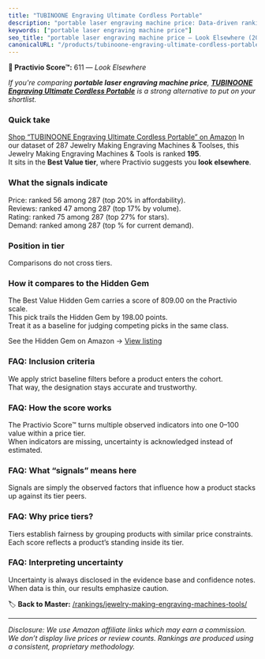 ```yaml
---
title: "TUBINOONE Engraving Ultimate Cordless Portable"
description: "portable laser engraving machine price: Data-driven ranking using the Practivio Score™. Positioned by quality, value, demand, findability, momentum."
keywords: ["portable laser engraving machine price"]
seo_title: "portable laser engraving machine price — Look Elsewhere (2025)"
canonicalURL: "/products/tubinoone-engraving-ultimate-cordless-portable-B0F89YV6PX/"
---
```


**🚫 Practivio Score™:** 611 — _Look Elsewhere_


*If you're comparing **portable laser engraving machine price**, **[TUBINOONE Engraving Ultimate Cordless Portable](https://www.amazon.com/dp/B0F89YV6PX?tag=practivio-20)** is a strong alternative to put on your shortlist.*
### Quick take
[Shop “TUBINOONE Engraving Ultimate Cordless Portable” on Amazon](https://www.amazon.com/dp/B0F89YV6PX?tag=practivio-20)
In our dataset of 287 Jewelry Making Engraving Machines & Toolses, this Jewelry Making Engraving Machines & Tools is ranked **195**.  
It sits in the **Best Value tier**, where Practivio suggests you **look elsewhere**.

### What the signals indicate
Price: ranked 56 among 287 (top 20% in affordability).  
Reviews: ranked 47 among 287 (top 17% by volume).  
Rating: ranked 75 among 287 (top 27% for stars).  
Demand: ranked  among 287 (top % for current demand).

### Position in tier
Comparisons do not cross tiers.

### How it compares to the Hidden Gem
The Best Value Hidden Gem carries a score of 809.00 on the Practivio scale.  
This pick trails the Hidden Gem by 198.00 points.  
Treat it as a baseline for judging competing picks in the same class.  

See the Hidden Gem on Amazon → [View listing](https://www.amazon.com/dp/B077Y86FKJ?tag=practivio-20)

### FAQ: Inclusion criteria
We apply strict baseline filters before a product enters the cohort.  
That way, the designation stays accurate and trustworthy.

### FAQ: How the score works
The Practivio Score™ turns multiple observed indicators into one 0–100 value within a price tier.  
When indicators are missing, uncertainty is acknowledged instead of estimated.

### FAQ: What “signals” means here
Signals are simply the observed factors that influence how a product stacks up against its tier peers.

### FAQ: Why price tiers?
Tiers establish fairness by grouping products with similar price constraints.  
Each score reflects a product’s standing inside its tier.

### FAQ: Interpreting uncertainty
Uncertainty is always disclosed in the evidence base and confidence notes.  
When data is thin, our results emphasize caution.


🏷️ **Back to Master:** [/rankings/jewelry-making-engraving-machines-tools/](/rankings/jewelry-making-engraving-machines-tools/)

---
_Disclosure: We use Amazon affiliate links which may earn a commission. We don’t display live prices or review counts. Rankings are produced using a consistent, proprietary methodology._
